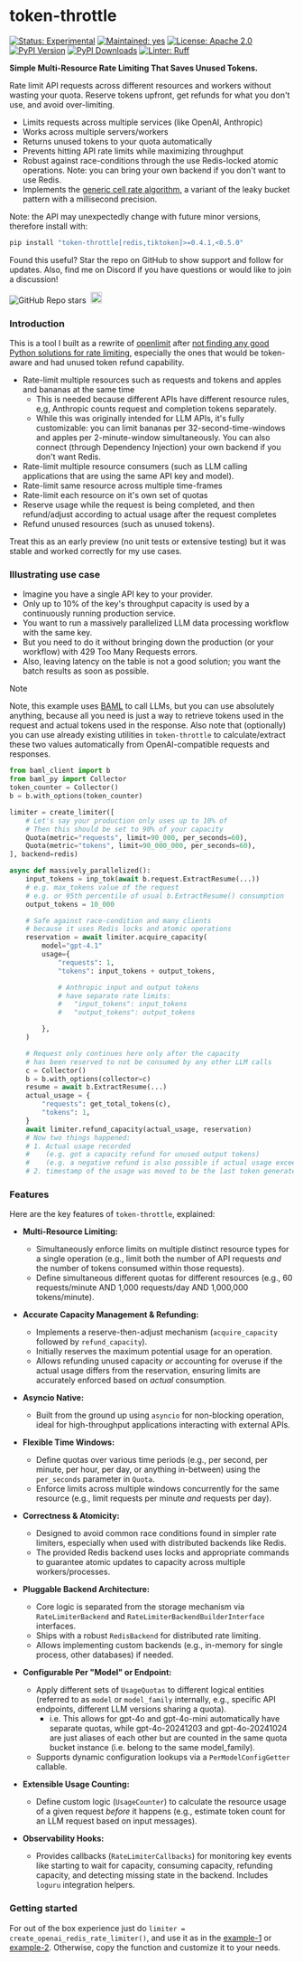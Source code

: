 # token-throttle

[![Status: Experimental](https://img.shields.io/badge/status-experimental-gold.svg?style=flat)](https://github.com/mkenney/software-guides/blob/master/STABILITY-BADGES.md#experimental)
[![Maintained: yes](https://img.shields.io/badge/yes-43cd0f.svg?style=flat&label=maintained)](https://github.com/Elijas/token-throttle/issues)
[![License: Apache 2.0](https://img.shields.io/badge/License-Apache_2.0-43cd0f.svg?style=flat&label=license)](LICENSE)
[![PyPI Version](https://img.shields.io/badge/v0.4.1-version?color=43cd0f&style=flat&label=pypi)](https://pypi.org/project/token-throttle)
[![PyPI Downloads](https://img.shields.io/pypi/dm/token-throttle?color=43cd0f&style=flat&label=downloads)](https://pypistats.org/packages/token-throttle)
[![Linter: Ruff](https://img.shields.io/endpoint?url=https://raw.githubusercontent.com/astral-sh/ruff/main/assets/badge/v2.json)](https://github.com/astral-sh/ruff)

**Simple Multi-Resource Rate Limiting That Saves Unused Tokens.**

Rate limit API requests across different resources and workers without wasting your quota. Reserve tokens upfront, get refunds for what you don't use, and avoid over-limiting.

- Limits requests across multiple services (like OpenAI, Anthropic)
- Works across multiple servers/workers
- Returns unused tokens to your quota automatically
- Prevents hitting API rate limits while maximizing throughput
- Robust against race-conditions through the use Redis-locked atomic operations. Note: you can bring your own backend if you don't want to use Redis.
- Implements the [generic cell rate algorithm,](https://en.wikipedia.org/wiki/Generic_cell_rate_algorithm) a variant of the leaky bucket pattern with a millisecond precision.

Note: the API may unexpectedly change with future minor versions, therefore install with:

```bash
pip install "token-throttle[redis,tiktoken]>=0.4.1,<0.5.0"
```

Found this useful? Star the repo on GitHub to show support and follow for updates. Also, find me on Discord if you have questions or would like to join a discussion!

![GitHub Repo stars](https://img.shields.io/github/stars/elijas/token-throttle?style=flat&color=fcfcfc&labelColor=white&logo=github&logoColor=black&label=stars)
&nbsp;<a href="https://discord.gg/hCppPqm6"><img alt="Discord server invite" src="https://img.shields.io/discord/1119368998161752075?logo=discord&logoColor=white&style=flat&color=fcfcfc&labelColor=7289da" height="20"></a>

### Introduction

This is a tool I built as a rewrite of [openlimit](https://github.com/shobrook/openlimit/issues/20#issuecomment-2782677483) after [not finding any good Python solutions for rate limiting](https://gist.github.com/justinvanwinkle/d9f04950083c4554835c1a35f9d22dad), especially the ones that would be token-aware and had unused token refund capability.

- Rate-limit multiple resources such as requests and tokens and apples and bananas at the same time
  - This is needed because different APIs have different resource rules, e,g, Anthropic counts request and completion tokens separately.
  - While this was originally intended for LLM APIs, it's fully customizable: you can limit bananas per 32-second-time-windows and apples per 2-minute-window simultaneously. You can also connect (through Dependency Injection) your own backend if you don't want Redis.
- Rate-limit multiple resource consumers (such as LLM calling applications that are using the same API key and model).
- Rate-limit same resource across multiple time-frames
- Rate-limit each resource on it's own set of quotas
- Reserve usage while the request is being completed, and then refund/adjust according to actual usage after the request completes
- Refund unused resources (such as unused tokens).

Treat this as an early preview (no unit tests or extensive testing) but it was stable and worked correctly for my use cases.

### Illustrating use case

- Imagine you have a single API key to your provider.
- Only up to 10% of the key's throughput capacity is used by a continuously running production service.
- You want to run a massively parallelized LLM data processing workflow with the same key.
- But you need to do it without bringing down the production (or your workflow) with 429 Too Many Requests errors.
- Also, leaving latency on the table is not a good solution; you want the batch results as soon as possible.

> [!NOTE]
> Note, this example uses [BAML](https://github.com/BoundaryML/baml) to call LLMs, but you can use absolutely anything, because all you need is just a way to retrieve tokens used in the request and actual tokens used in the response. Also note that (optionally) you can use already existing utilities in `token-throttle` to calculate/extract these two values automatically from OpenAI-compatible requests and responses.

```python
from baml_client import b
from baml_py import Collector
token_counter = Collector()
b = b.with_options(token_counter)

limiter = create_limiter([
    # Let's say your production only uses up to 10% of
    # Then this should be set to 90% of your capacity
    Quota(metric="requests", limit=90_000, per_seconds=60),
    Quota(metric="tokens", limit=90_000_000, per_seconds=60),
], backend=redis)

async def massively_parallelized():
    input_tokens = inp_tok(await b.request.ExtractResume(...))
    # e.g. max_tokens value of the request
    # e.g. or 95th percentile of usual b.ExtractResume() consumption
    output_tokens = 10_000

    # Safe against race-condition and many clients
    # because it uses Redis locks and atomic operations
    reservation = await limiter.acquire_capacity(
        model="gpt-4.1"
        usage={
            "requests": 1,
            "tokens": input_tokens + output_tokens,

            # Anthropic input and output tokens
            # have separate rate limits:
            #   "input_tokens": input_tokens
            #   "output_tokens": output_tokens

        },
    )

    # Request only continues here only after the capacity
    # has been reserved to not be consumed by any other LLM calls
    c = Collector()
    b = b.with_options(collector=c)
    resume = await b.ExtractResume(...)
    actual_usage = {
        "requests": get_total_tokens(c),
        "tokens": 1,
    }
    await limiter.refund_capacity(actual_usage, reservation)
    # Now two things happened:
    # 1. Actual usage recorded
    #    (e.g. got a capacity refund for unused output tokens)
    #    (e.g. a negative refund is also possible if actual usage exceeded the expected one)
    # 2. timestamp of the usage was moved to be the last token generated

```

### Features

Here are the key features of `token-throttle`, explained:

- **Multi-Resource Limiting:**

  - Simultaneously enforce limits on multiple distinct resource types for a single operation (e.g., limit both the number of API requests _and_ the number of tokens consumed within those requests).
  - Define simultaneous different quotas for different resources (e.g., 60 requests/minute AND 1,000 requests/day AND 1,000,000 tokens/minute).

- **Accurate Capacity Management & Refunding:**

  - Implements a reserve-then-adjust mechanism (`acquire_capacity` followed by `refund_capacity`).
  - Initially reserves the maximum potential usage for an operation.
  - Allows refunding unused capacity _or_ accounting for overuse if the actual usage differs from the reservation, ensuring limits are accurately enforced based on _actual_ consumption.

- **Asyncio Native:**

  - Built from the ground up using `asyncio` for non-blocking operation, ideal for high-throughput applications interacting with external APIs.

- **Flexible Time Windows:**

  - Define quotas over various time periods (e.g., per second, per minute, per hour, per day, or anything in-between) using the `per_seconds` parameter in `Quota`.
  - Enforce limits across multiple windows concurrently for the same resource (e.g., limit requests per minute _and_ requests per day).

- **Correctness & Atomicity:**

  - Designed to avoid common race conditions found in simpler rate limiters, especially when used with distributed backends like Redis.
  - The provided Redis backend uses locks and appropriate commands to guarantee atomic updates to capacity across multiple workers/processes.

- **Pluggable Backend Architecture:**

  - Core logic is separated from the storage mechanism via `RateLimiterBackend` and `RateLimiterBackendBuilderInterface` interfaces.
  - Ships with a robust `RedisBackend` for distributed rate limiting.
  - Allows implementing custom backends (e.g., in-memory for single process, other databases) if needed.

- **Configurable Per "Model" or Endpoint:**

  - Apply different sets of `UsageQuotas` to different logical entities (referred to as `model` or `model_family` internally, e.g., specific API endpoints, different LLM versions sharing a quota).
    - i.e. This allows for gpt-4o and gpt-4o-mini automatically have separate quotas, while gpt-4o-20241203 and gpt-4o-20241024 are just aliases of each other but are counted in the same quota bucket instance (i.e. belong to the same model_family).
  - Supports dynamic configuration lookups via a `PerModelConfigGetter` callable.

- **Extensible Usage Counting:**

  - Define custom logic (`UsageCounter`) to calculate the resource usage of a given request _before_ it happens (e.g., estimate token count for an LLM request based on input messages).

- **Observability Hooks:**
  - Provides callbacks (`RateLimiterCallbacks`) for monitoring key events like starting to wait for capacity, consuming capacity, refunding capacity, and detecting missing state in the backend. Includes `loguru` integration helpers.

### Getting started

For out of the box experience just do `limiter = create_openai_redis_rate_limiter()`, and use it as in the [example-1](https://github.com/shobrook/openlimit/issues/20#issuecomment-2782677483) or [example-2](https://gist.github.com/justinvanwinkle/d9f04950083c4554835c1a35f9d22dad). Otherwise, copy the function and customize it to your needs.
